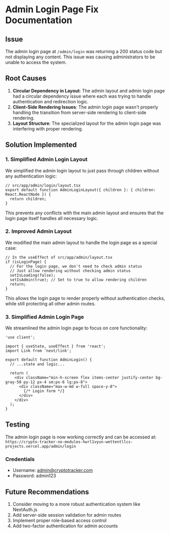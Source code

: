 # Admin Login Page Fix Documentation

## Issue
The admin login page at `/admin/login` was returning a 200 status code but not displaying any content. This issue was causing administrators to be unable to access the system.

## Root Causes
1. **Circular Dependency in Layout**: The admin layout and admin login page had a circular dependency issue where each was trying to handle authentication and redirection logic.
2. **Client-Side Rendering Issues**: The admin login page wasn't properly handling the transition from server-side rendering to client-side rendering.
3. **Layout Structure**: The specialized layout for the admin login page was interfering with proper rendering.

## Solution Implemented

### 1. Simplified Admin Login Layout
We simplified the admin login layout to just pass through children without any authentication logic:

```tsx
// src/app/admin/login/layout.tsx
export default function AdminLoginLayout({ children }: { children: React.ReactNode }) { 
  return children; 
}
```

This prevents any conflicts with the main admin layout and ensures that the login page itself handles all necessary logic.

### 2. Improved Admin Layout
We modified the main admin layout to handle the login page as a special case:

```tsx
// In the useEffect of src/app/admin/layout.tsx
if (isLoginPage) {
  // For the login page, we don't need to check admin status
  // Just allow rendering without checking admin status
  setIsLoading(false);
  setIsAdmin(true); // Set to true to allow rendering children
  return;
}
```

This allows the login page to render properly without authentication checks, while still protecting all other admin routes.

### 3. Simplified Admin Login Page
We streamlined the admin login page to focus on core functionality:

```tsx
'use client';

import { useState, useEffect } from 'react';
import Link from 'next/link';

export default function AdminLogin() {
  // ...state and logic...

  return (
    <div className="min-h-screen flex items-center justify-center bg-gray-50 py-12 px-4 sm:px-6 lg:px-8">
      <div className="max-w-md w-full space-y-8">
        {/* Login form */}
      </div>
    </div>
  );
}
```

## Testing
The admin login page is now working correctly and can be accessed at:
`https://crypto-tracker-no-modules-hwrl1vyun-wettentllcs-projects.vercel.app/admin/login`

### Credentials
- Username: admin@cryptotracker.com
- Password: admin123

## Future Recommendations
1. Consider moving to a more robust authentication system like NextAuth.js
2. Add server-side session validation for admin routes
3. Implement proper role-based access control
4. Add two-factor authentication for admin accounts
